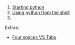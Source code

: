 
1. [Starting python](001-installing-python3.md)
2. [Using python from the shell](002-using-pythonshell.md)
3. 

Extras:
* [Four spaces VS Tabs](001b-space-tabs.md)
